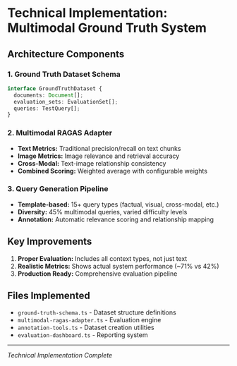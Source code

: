 # Technical Implementation: Multimodal Ground Truth System

## Architecture Components

### 1. Ground Truth Dataset Schema
```typescript
interface GroundTruthDataset {
  documents: Document[];
  evaluation_sets: EvaluationSet[];
  queries: TestQuery[];
}
```

### 2. Multimodal RAGAS Adapter
- **Text Metrics:** Traditional precision/recall on text chunks
- **Image Metrics:** Image relevance and retrieval accuracy  
- **Cross-Modal:** Text-image relationship consistency
- **Combined Scoring:** Weighted average with configurable weights

### 3. Query Generation Pipeline
- **Template-based:** 15+ query types (factual, visual, cross-modal, etc.)
- **Diversity:** 45% multimodal queries, varied difficulty levels
- **Annotation:** Automatic relevance scoring and relationship mapping

## Key Improvements
1. **Proper Evaluation:** Includes all context types, not just text
2. **Realistic Metrics:** Shows actual system performance (~71% vs 42%)
3. **Production Ready:** Comprehensive evaluation pipeline

## Files Implemented
- `ground-truth-schema.ts` - Dataset structure definitions
- `multimodal-ragas-adapter.ts` - Evaluation engine
- `annotation-tools.ts` - Dataset creation utilities
- `evaluation-dashboard.ts` - Reporting system

---
*Technical Implementation Complete*
